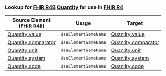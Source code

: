 ### Lookup for [FHIR R4B](https://hl7.org/fhir/R4B/) [Quantity](https://hl7.org/fhir/R4B/Quantity.html) for use in [FHIR R4](https://hl7.org/fhir/R4/)

| Source Element (FHIR R4B) | Usage | Target |
| -------------- | ----- | ------ |
| [Quantity.value](https://hl7.org/fhir/R4B/Quantity.html#resource) | `UseElementSameName` | [Quantity.value](https://hl7.org/fhir/R4/Quantity.html#resource) |
| [Quantity.comparator](https://hl7.org/fhir/R4B/Quantity.html#resource) | `UseElementSameName` | [Quantity.comparator](https://hl7.org/fhir/R4/Quantity.html#resource) |
| [Quantity.unit](https://hl7.org/fhir/R4B/Quantity.html#resource) | `UseElementSameName` | [Quantity.unit](https://hl7.org/fhir/R4/Quantity.html#resource) |
| [Quantity.system](https://hl7.org/fhir/R4B/Quantity.html#resource) | `UseElementSameName` | [Quantity.system](https://hl7.org/fhir/R4/Quantity.html#resource) |
| [Quantity.code](https://hl7.org/fhir/R4B/Quantity.html#resource) | `UseElementSameName` | [Quantity.code](https://hl7.org/fhir/R4/Quantity.html#resource) |
